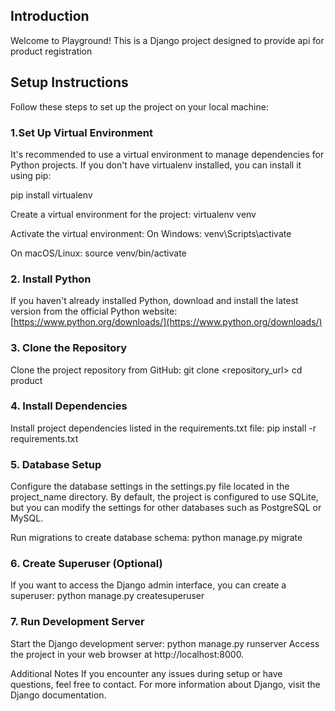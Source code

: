## Introduction

Welcome to Playground! This is a Django project designed to provide api for product registration

## Setup Instructions

Follow these steps to set up the project on your local machine:

### 1.Set Up Virtual Environment

It's recommended to use a virtual environment to manage dependencies for Python projects. If you don't have virtualenv installed, you can install it using pip:

pip install virtualenv

Create a virtual environment for the project:
virtualenv venv

Activate the virtual environment:
On Windows:
venv\Scripts\activate

On macOS/Linux:
source venv/bin/activate

### 2. Install Python

If you haven't already installed Python, download and install the latest version from the official Python website: [https://www.python.org/downloads/](https://www.python.org/downloads/)

### 3. Clone the Repository

Clone the project repository from GitHub:
git clone <repository_url>
cd product

### 4. Install Dependencies

Install project dependencies listed in the requirements.txt file:
pip install -r requirements.txt

### 5. Database Setup

Configure the database settings in the settings.py file located in the project_name directory. By default, the project is configured to use SQLite, but you can modify the settings for other databases such as PostgreSQL or MySQL.

Run migrations to create database schema:
python manage.py migrate

### 6. Create Superuser (Optional)

If you want to access the Django admin interface, you can create a superuser:
python manage.py createsuperuser

### 7. Run Development Server

Start the Django development server:
python manage.py runserver
Access the project in your web browser at http://localhost:8000.

Additional Notes
If you encounter any issues during setup or have questions, feel free to contact.
For more information about Django, visit the Django documentation.
